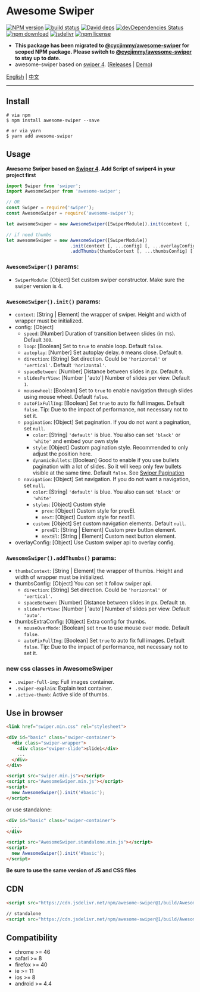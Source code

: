 # Awesome Swiper
[![NPM version][npm-image]][npm-url]
[![build status][travis-image]][travis-url]
[![David deps][david-image]][david-url]
[![devDependencies Status][david-dev-image]][david-dev-url]
[![npm download][download-image]][download-url]
[![jsdelivr][jsdelivr-image]][jsdelivr-url]
[![npm license][license-image]][download-url]

[npm-image]: https://img.shields.io/npm/v/awesome-swiper.svg?style=flat-square
[npm-url]: https://npmjs.org/package/awesome-swiper
[travis-image]: https://img.shields.io/travis/cycdpo/awesome-swiper.svg?style=flat-square
[travis-url]: https://travis-ci.org/cycdpo/awesome-swiper
[david-image]: https://img.shields.io/david/cycdpo/awesome-swiper.svg?style=flat-square
[david-url]: https://david-dm.org/cycdpo/awesome-swiper
[david-dev-image]: https://david-dm.org/cycdpo/awesome-swiper/dev-status.svg?style=flat-square
[david-dev-url]: https://david-dm.org/cycdpo/awesome-swiper?type=dev
[download-image]: https://img.shields.io/npm/dm/awesome-swiper.svg?style=flat-square
[download-url]: https://npmjs.org/package/awesome-swiper
[jsdelivr-image]: https://data.jsdelivr.com/v1/package/npm/awesome-swiper/badge
[jsdelivr-url]: https://www.jsdelivr.com/package/npm/awesome-swiper
[license-image]: https://img.shields.io/npm/l/awesome-swiper.svg?style=flat-square


[new-url]: https://github.com/cycjimmy/awesome-swiper

* **This package has been migrated to [@cycjimmy/awesome-swiper][new-url] for scoped NPM package. Please switch to [@cycjimmy/awesome-swiper][new-url] to stay up to date.**
* awesome-swiper based on [swiper 4](https://github.com/nolimits4web/Swiper/tree/Swiper4). ([Releases](https://github.com/cycdpo/awesome-swiper/releases) | [Demo](https://cycdpo.github.io/awesome-swiper/))

[English](https://github.com/cycdpo/awesome-swiper/blob/master/README.md) | [中文](https://github.com/cycdpo/awesome-swiper/blob/master/README_zhCN.md)
***

## Install
```shell
# via npm
$ npm install awesome-swiper --save

# or via yarn
$ yarn add awesome-swiper
```

## Usage
**Awesome Swiper based on [Swiper 4](https://github.com/nolimits4web/Swiper/tree/Swiper4). Add Script of swiper4 in your project first**

```javascript
import Swiper from 'swiper';
import AwesomeSwiper from 'awesome-swiper';

// OR
const Swiper = require('swiper');
const AwesomeSwiper = require('awesome-swiper');
```

```javascript
let awesomeSwiper = new AwesomeSwiper([SwiperModule]).init(context [, ...config] [, ...overlayConfig]);

// if need thumbs
let awesomeSwiper = new AwesomeSwiper([SwiperModule])
                        .init(context [, ...config] [, ...overlayConfig])
                        .addThumbs(thumbsContext [, ...thumbsConfig] [, ...thumbsExtraConfig]);
```

### `AwesomeSwiper()` params:
* `SwiperModule`: [Object] Set custom swiper constructor. Make sure the swiper version is 4.

### `AwesomeSwiper().init()` params:
* `context`: [String | Element] the wrapper of swiper. Height and width of wrapper must be initialized.
* config: [Object]
  * `speed`: [Number] Duration of transition between slides (in ms). Default `300`.
  * `loop`: [Boolean] Set to `true` to enable loop. Default `false`.
  * `autoplay`: [Number] Set autoplay delay. `0` means close. Default `0`.
  * `direction`: [String] Set direction. Could be `'horizontal'` or `'vertical'`. Default `'horizontal'`.
  * `spaceBetween`: [Number] Distance between slides in px. Default `0`.
  * `slidesPerView`: [Number | 'auto'] Number of slides per view. Default `1`.
  * `mousewheel`: [Boolean] Set to `true` to enable navigation through slides using mouse wheel. Default `false`.
  * `autoFixFullImg`: [Boolean] Set `true` to auto fix full images. Default `false`. Tip: Due to the impact of performance, not necessary not to set it.
  * `pagination`: [Object] Set pagination. If you do not want a pagination, set `null`.
    * `color`: [String] `'default'` is blue. You also can set `'black'` or `'white'` and embed your own style
    * `style`: [Object] Custom pagination style. Recommended to only adjust the position here.
    * `dynamicBullets`: [Boolean] Good to enable if you use bullets pagination with a lot of slides. So it will keep only few bullets visible at the same time. Default `false`. See [Swiper Pagination](https://github.com/nolimits4web/Swiper/blob/Swiper4/API.md#pagination)
  * `navigation`: [Object] Set navigation. If you do not want a navigation, set `null`.
    * `color`: [String] `'default'` is blue. You also can set `'black'` or `'white'`
    * `styles`: [Object] Custom style
      * `prev`: [Object] Custom style for prevEl.
      * `next`: [Object] Custom style for nextEl.
    * `custom`: [Object] Set custom navigation elements. Default `null`.
      * `prevEl`: [String | Element] Custom prev button element.
      * `nextEl`: [String | Element] Custom next button element.
* overlayConfig: [Object] Use Custom swiper api to overlay config.

### `AwesomeSwiper().addThumbs()` params:
* `thumbsContext`: [String | Element] the wrapper of thumbs. Height and width of wrapper must be initialized.
* thumbsConfig: [Object] You can set it follow swiper api.
  * `direction`: [String] Set direction. Could be `'horizontal'` or `'vertical'`.
  * `spaceBetween`: [Number] Distance between slides in px. Default `10`.
  * `slidesPerView`: [Number | 'auto'] Number of slides per view. Default `'auto'`.
* thumbsExtraConfig: [Object] Extra config for thumbs.
  * `mouseOverMode`: [Boolean] set `true` to use mouse over mode. Default `false`.
  * `autoFixFullImg`: [Boolean] Set `true` to auto fix full images. Default `false`. Tip: Due to the impact of performance, not necessary not to set it.

### new css classes in AwesomeSwiper
* `.swiper-full-img`: Full images container.
* `.swiper-explain`: Explain text container.
* `.active-thumb`: Active slide of thumbs.

## Use in browser
```html
<link href="swiper.min.css" rel="stylesheet">

<div id="basic" class="swiper-container">
  <div class="swiper-wrapper">
    <div class="swiper-slide">slide1</div>
    ...
  </div>
</div>

<script src="swiper.min.js"></script>
<script src="AwesomeSwiper.min.js"></script>
<script>
  new AwesomeSwiper().init('#basic');
</script>
```

or use standalone:
```html
<div id="basic" class="swiper-container">
  ...
</div>

<script src="AwesomeSwiper.standalone.min.js"></script>
<script>
  new AwesomeSwiper().init('#basic');
</script>
```

**Be sure to use the same version of JS and CSS files**

## CDN
```html
<script src="https://cdn.jsdelivr.net/npm/awesome-swiper@1/build/AwesomeSwiper.min.js"></script>

// standalone
<script src="https://cdn.jsdelivr.net/npm/awesome-swiper@1/build/AwesomeSwiper.standalone.min.js"></script>
```

## Compatibility
* chrome >= 46
* safari >= 8
* firefox >= 40
* ie >= 11
* ios >= 8
* android >= 4.4

